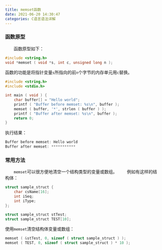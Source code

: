 ```yaml
---
title: memset函数
date: 2021-06-20 14:30:47
categories: C语言语法详解
---
```

### 函数原型

&emsp;&emsp;函数原型如下：<!--more-->

``` cpp
#include <string.h>
void *memset ( void *s, int c, unsigned long n );
```

函数的功能是将指针变量`s`所指向的前`n`个字节的内存单元用`c`替换。

``` cpp
#include <string.h>
#include <stdio.h>

int main ( void ) {
    char buffer[] = "Hello world";
    printf ( "Buffer before memset: %s\n", buffer );
    memset ( buffer, '*', strlen ( buffer ) );
    printf ( "Buffer after memset: %s\n", buffer );
    return 0;
}
```

执行结果：

``` cpp
Buffer before memset: Hello world
Buffer after memset: ***********
```

### 常用方法

&emsp;&emsp;`memset`可以很方便地清空一个结构类型的变量或数组。
&emsp;&emsp;例如有这样的结构体：

``` cpp
struct sample_struct {
    char csName[16];
    int iSeq;
    int iType;
};

struct sample_struct stTest;
struct sample_struct TEST[10];
```

使用`memset`清空结构体变量或数组：

``` cpp
memset ( &stTest, 0, sizeof ( struct sample_struct ) );
memset ( TEST, 0, sizeof ( struct sample_struct ) * 10 );
```